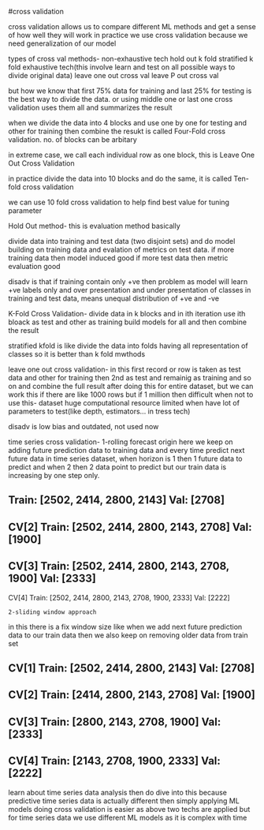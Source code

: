 #cross validation

cross validation allows us to compare different ML methods and get a sense of how well
they will work in practice
we use cross validation because we need generalization of our model

types of cross val methods-
non-exhaustive tech
	hold out
	k fold
	stratified k fold
exhaustive tech(this involve learn and test on all possible ways to divide original data)
	leave one out cross val
	leave P out cross val

but how we know that first 75% data for training and last 25% for testing is the best way
to divide the data. or using middle one or last one
cross validation uses them all and summarizes the result

when we divide the data into 4 blocks and use one by one for testing and other for training
then combine the resukt is called Four-Fold cross validation.
no. of blocks can be arbitary


in extreme case, we call each individual row as one block, this is Leave One Out Cross
Validation

in practice divide the data into 10 blocks and do the same, it is called Ten-fold cross
validation


we can use 10 fold cross validation to help find best value for tuning parameter



Hold Out method-
this is evaluation method basically

divide data into training and test data (two disjoint sets)
and do model building on training data and evalation of metrics on test data.
if more training data then model induced good
if more test data then metric evaluation good

disadv is that if training contain only +ve then problem as model will learn +ve labels only
	and over presentation and under presentation of classes in training and test data, 	means unequal distribution of +ve and -ve


K-Fold Cross Validation-
divide data in k blocks and in ith iteration use ith bloack as test and other as training
build models for all and then combine the result

stratified kfold is like divide the data into folds having all representation of classes
so it is better than k fold mwthods



leave one out cross validation-
in this first record or row is taken as test data and other for training then 2nd as test
and remainig as training and so on and combine the full result after doing this for entire
dataset, but we can work this if there are like 1000 rows but if 1 million then difficult
when not to use this-
dataset huge
computational resource limited
when have lot of parameters to test(like depth, estimators... in tress tech)

disadv is low bias
	and outdated, not used now



time series cross validation-
	1-rolling forecast origin
here we keep on adding future prediction data to training data and every time predict
next future data in time series dataset, when horizon is 1 then 1 future data to predict
and when 2 then 2 data point to predict but our train data is increasing by one step only.

Train:	[2502, 2414, 2800, 2143]
Val:	[2708]
-----------------
CV[2]
Train:	[2502, 2414, 2800, 2143, 2708]
Val:	[1900]
-----------------
CV[3]
Train:	[2502, 2414, 2800, 2143, 2708, 1900]
Val:	[2333]
-----------------
CV[4]
Train:	[2502, 2414, 2800, 2143, 2708, 1900, 2333]
Val:	[2222]

	2-sliding window approach
in this there is a fix window size like when we add next future prediction data to our
train data then we also keep on removing older data from train set

CV[1]
Train:	[2502, 2414, 2800, 2143]
Val:	[2708]
-----------------
CV[2]
Train:	[2414, 2800, 2143, 2708]
Val:	[1900]
-----------------
CV[3]
Train:	[2800, 2143, 2708, 1900]
Val:	[2333]
-----------------
CV[4]
Train:	[2143, 2708, 1900, 2333]
Val:	[2222]
-----------------

learn about time series data analysis then do dive into this because predictive time 
series data is actually different then simply applying ML models
doing cross validation is easier as above two techs are applied but for time series data
we use different ML models as it is complex with time
